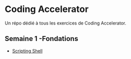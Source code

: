 # Coding Accelerator

Un répo dédié à tous les exercices de Coding Accelerator.

## Semaine 1 -Fondations

- [Scripting Shell](/ca_shellscripts)
